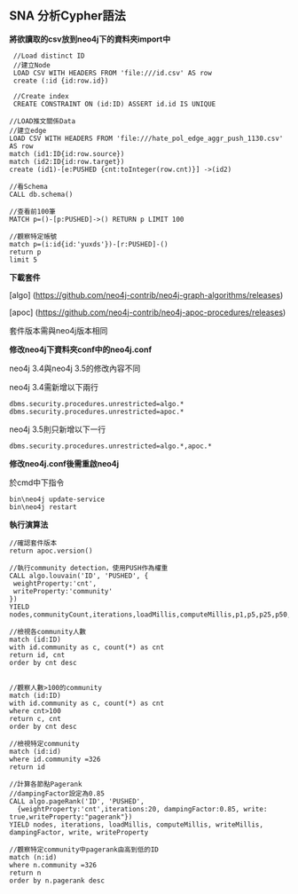  ## SNA 分析Cypher語法
 
 **將欲讀取的csv放到neo4j下的資料夾import中**
 
     //Load distinct ID
     //建立Node
     LOAD CSV WITH HEADERS FROM 'file:///id.csv' AS row
     create (:id {id:row.id})
     
     //Create index
     CREATE CONSTRAINT ON (id:ID) ASSERT id.id IS UNIQUE

    //LOAD推文關係Data
    //建立edge
    LOAD CSV WITH HEADERS FROM 'file:///hate_pol_edge_aggr_push_1130.csv' AS row
    match (id1:ID{id:row.source})
    match (id2:ID{id:row.target})
    create (id1)-[e:PUSHED {cnt:toInteger(row.cnt)}] ->(id2)

    //看Schema
    CALL db.schema()

    //查看前100筆
    MATCH p=()-[p:PUSHED]->() RETURN p LIMIT 100

    //觀察特定帳號
    match p=(i:id{id:'yuxds'})-[r:PUSHED]-()
    return p
    limit 5

**下載套件**

[algo] (https://github.com/neo4j-contrib/neo4j-graph-algorithms/releases)

[apoc] (https://github.com/neo4j-contrib/neo4j-apoc-procedures/releases)

套件版本需與neo4j版本相同

**修改neo4j下資料夾conf中的neo4j.conf**

neo4j 3.4與neo4j 3.5的修改內容不同

neo4j 3.4需新增以下兩行
    
    dbms.security.procedures.unrestricted=algo.*
    dbms.security.procedures.unrestricted=apoc.*

neo4j 3.5則只新增以下一行 
    
    dbms.security.procedures.unrestricted=algo.*,apoc.*
    
**修改neo4j.conf後需重啟neo4j**

於cmd中下指令

    bin\neo4j update-service
    bin\neo4j restart

**執行演算法**
    
    //確認套件版本
    return apoc.version() 

    //執行community detection，使用PUSH作為權重
    CALL algo.louvain('ID', 'PUSHED', {
     weightProperty:'cnt',
     writeProperty:'community'
    }) 
    YIELD nodes,communityCount,iterations,loadMillis,computeMillis,p1,p5,p25,p50,p75,p95,p100,writeMillis

    //檢視各community人數
    match (id:ID)
    with id.community as c, count(*) as cnt
    return id, cnt
    order by cnt desc


    //觀察人數>100的community
    match (id:ID)
    with id.community as c, count(*) as cnt
    where cnt>100
    return c, cnt
    order by cnt desc

    //檢視特定community
    match (id:id)
    where id.community =326
    return id

    //計算各節點Pagerank
    //dampingFactor設定為0.85
    CALL algo.pageRank('ID', 'PUSHED',
      {weightProperty:'cnt',iterations:20, dampingFactor:0.85, write: true,writeProperty:"pagerank"})
    YIELD nodes, iterations, loadMillis, computeMillis, writeMillis, dampingFactor, write, writeProperty

    //觀察特定community中pagerank由高到低的ID
    match (n:id)
    where n.community =326
    return n
    order by n.pagerank desc

